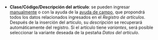- **Clase/Código/Descripción del artículo**: se pueden ingresar [manualmente](/docs/guide/common/operations-with-data/manual-entry-or-help-and-data-selection) o con la ayuda de la [ayuda de campo](/docs/guide/common/operations-with-data/manual-entry-or-help-and-data-selection), que propondrá todos los datos relacionados ingresados en el *Registro de artículos*.  
Después de la inserción del artículo, su *descripción* se recuperará automáticamente del registro. Si el artículo tiene *variantes*, será posible seleccionar la variante deseada de la pestaña *Datos del artículo*.